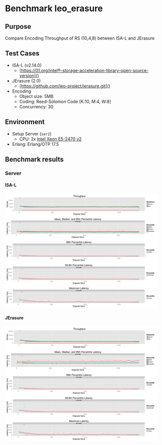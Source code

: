 # Benchmark leo_erasure
## Purpose
Compare Encoding Throughput of RS (10,4,8) between ISA-L and JErasure

## Test Cases
* ISA-L (v2.14.0)
    * [https://01.org/intel®-storage-acceleration-library-open-source-version]()
* JErasure (2.0)
    * [https://github.com/leo-project/jerasure.git]()
* Encoding
    * Object size: 5MB
    * Coding: Reed-Solomon Code [K:10, M:4, W:8]
    * Concurrency: 30

## Environment
* Setup Server (`ser2`)
    * CPU: 2x [Intel Xeon E5-2470 v2](http://ark.intel.com/products/64623/Intel-Xeon-Processor-E5-2470-20M-Cache-2_30-GHz-8_00-GTs-Intel-QPI)
* Erlang: Erlang/OTP 17.5

## Benchmark results
### Server
#### ISA-L
![ser2_isars](ser2_isars_t30/summary.png)
#### JErasure
![ser2_rs](ser2_rs_t30/summary.png)
